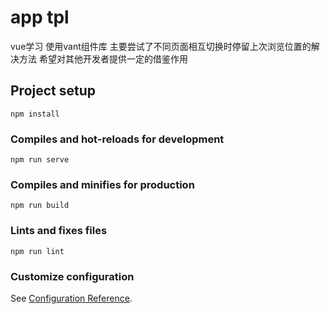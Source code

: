 # app tpl
vue学习
使用vant组件库
主要尝试了不同页面相互切换时停留上次浏览位置的解决方法
希望对其他开发者提供一定的借鉴作用

## Project setup
```
npm install
```

### Compiles and hot-reloads for development
```
npm run serve
```

### Compiles and minifies for production
```
npm run build
```

### Lints and fixes files
```
npm run lint
```

### Customize configuration
See [Configuration Reference](https://cli.vuejs.org/config/).
